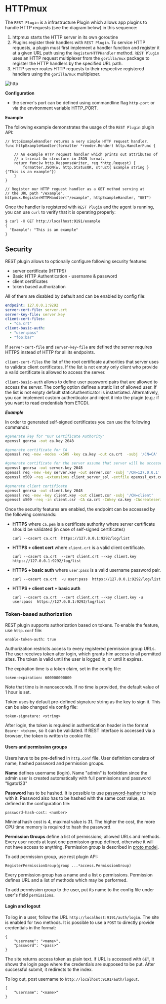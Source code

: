 # HTTPmux

The `REST Plugin` is a infrastructure Plugin which allows app plugins 
to handle HTTP requests (see the diagram below) in this sequence:
1. httpmux starts the HTTP server in its own goroutine
2. Plugins register their handlers with `REST Plugin`.
   To service HTTP requests, a plugin must first implement a handler
   function and register it at a given URL path using
   the `RegisterHTTPHandler` method. `REST Plugin` uses an HTTP request
   multiplexer from the `gorilla/mux` package to register
   the HTTP handlers by the specified URL path.
3. HTTP server routes HTTP requests to their respective registered handlers
   using the `gorilla/mux` multiplexer.

![http](../../docs/imgs/http.png)

**Configuration**

- the server's port can be defined using commandline flag `http-port` or 
  via the environment variable HTTP_PORT.

**Example**

The following example demonstrates the usage of the `REST Plugin` plugin
API:
```
// httpExampleHandler returns a very simple HTTP request handler.
func httpExampleHandler(formatter *render.Render) http.HandlerFunc {

    // An example HTTP request handler which prints out attributes of 
    // a trivial Go structure in JSON format.
    return func(w http.ResponseWriter, req *http.Request) {
        formatter.JSON(w, http.StatusOK, struct{ Example string }{"This is an example"})
    }
}

// Register our HTTP request handler as a GET method serving at 
// the URL path "/example".
httpmux.RegisterHTTPHandler("/example", httpExampleHandler, "GET")
```

Once the handler is registered with `REST Plugin` and the agent is running, 
you can use `curl` to verify that it is operating properly:
```
$ curl -X GET http://localhost:9191/example
{
  "Example": "This is an example"
}
```


## Security

REST plugin allows to optionally configure following security features:
- server certificate (HTTPS)
- Basic HTTP Authentication - username & password
- client certificates
- token based authorization

All of them are disabled by default and can be enabled by config file:

```yaml
endpoint: 127.0.0.1:9292
server-cert-file: server.crt
server-key-file: server.key
client-cert-files:
  - "ca.crt"
client-basic-auth:
  - "user:pass"
  - "foo:bar"
```

If `server-cert-file` and `server-key-file` are defined the server requires HTTPS instead
of HTTP for all its endpoints.

`client-cert-files` the list of the root certificate authorities that server uses to validate
client certificates. If the list is not empty only client who provide a valid certificate
is allowed to access the server.

`client-basic-auth` allows to define user password pairs that are allowed to access the
server. The config option defines a static list of allowed user. If the list is not empty default
staticAuthenticator is instantiated. Alternatively, you can implement custom authenticator and inject it
into the plugin (e.g.: if you want to read credentials from ETCD).


***Example***

In order to generated self-signed certificates you can use the following commands:

```bash
#generate key for "Our Certificate Authority"
openssl genrsa -out ca.key 2048

#generate certificate for CA
openssl req -new -nodes -x509 -key ca.key -out ca.crt  -subj '/CN=CA'

#generate certificate for the server assume that server will be accessed by 127.0.0.1
openssl genrsa -out server.key 2048
openssl req -new -key server.key -out server.csr -subj '/CN=127.0.0.1'
openssl x509 -req -extensions client_server_ssl -extfile openssl_ext.conf -in server.csr -CA ca.crt -CAkey ca.key -CAcreateserial -out server.crt

#generate client certificate
openssl genrsa -out client.key 2048
openssl req -new -key client.key -out client.csr -subj '/CN=client'
openssl x509 -req -in client.csr -CA ca.crt -CAkey ca.key -CAcreateserial -out client.crt -days 360

```

Once the security features are enabled, the endpoint can be accessed by the following commands:

- **HTTPS**
where `ca.pem` is a certificate authority where server certificate should be validated (in case of self-signed certificates)
  ```
  curl --cacert ca.crt  https://127.0.0.1:9292/log/list
  ```

- **HTTPS + client cert** where `client.crt` is a valid client certificate.
  ```
  curl --cacert ca.crt  --cert client.crt --key client.key  https://127.0.0.1:9292/log/list
  ```

- **HTTPS + basic auth** where `user:pass` is a valid username password pair.
  ```
  curl --cacert ca.crt  -u user:pass  https://127.0.0.1:9292/log/list
  ```

- **HTTPS + client cert + basic auth**
  ```
  curl --cacert ca.crt  --cert client.crt --key client.key -u user:pass  https://127.0.0.1:9292/log/list
  ```
  
### Token-based authorization

REST plugin supports authorization based on tokens. To enable the feature, use `http.conf` file:

```
enable-token-auth: true
```

Authorization restricts access to every registered permission group URLs. The user receives token
after login, which grants him access to all permitted sites. The token is valid until the user is logged in, or until it expires.

The expiration time is a token claim, set in the config file:

```
token-expiration: 600000000000  
```

Note that time is in nanoseconds. If no time is provided, the default value of 1 hour is set.

Token uses by default pre-defined signature string as the key to sign it. This can be also 
changed via config file:

```
token-signature: <string>
```

After login, the token is required in authentication header in the format `Bearer <token>`, so it
can be validated. If REST interface is accessed via a browser, the token is written to cookie file.

#### Users and permission groups

Users have to be pre-defined in `http.conf` file. User definition consists of name, hashed
password and permission groups.

**Name** defines username (login). Name "admin" is forbidden since the admin user is 
created automatically with full permissions and password "ligato123"

**Password** has to be hashed. It is possible to use 
[password-hasher](security/password-hasher/README.md) to help with it. Password also has 
to be hashed with the same cost value, as defined in the configuration file:

```
password-hash-cost: <number>
```

Minimal hash cost is 4, maximal value is 31. The higher the cost, the more CPU time 
memory is required to hash the password.

**Permission Groups** define a list of permissions; allowed URLs and methods. Every user needs at least one permission group defined, otherwise it will not have access to anything. Permission group is described in 
[proto model](security/model/access-security/accesssecurity.proto). 

To add permission group, use rest plugin API:

```
RegisterPermissionGroup(group ...*access.PermissionGroup)
```

Every permission group has a name and a list o permissions. Permission defines URL and
a list of methods which may be performed. 

To add permission group to the user, put its name to the config file under user's field 
`permissions`. 

#### Login and logout

To log in a user, follow the URL `http://localhost:9191/auth/login`. The site is enabled for two
methods. It is possible to use a `POST` to directly provide credentials in the format:

```
{
	"username": "<name>",
	"password": "<pass>"
}
```

The site returns access token as plain text. If URL is accessed with `GET`, it shows the login page where the credentials are supposed to be put. After successful submit, 
it redirects to the index.

To log out, post username to `http://localhost:9191/auth/logout`.

```
{
	"username": "<name>"
}
```
 